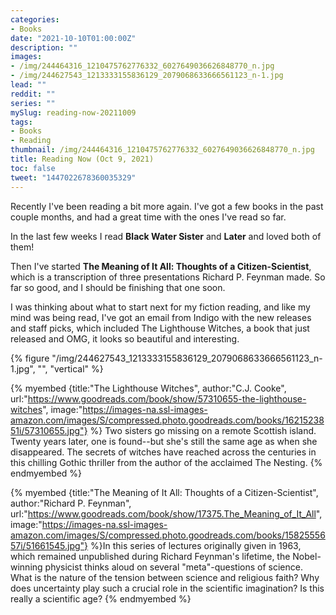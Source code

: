 ```yaml
---
categories:
- Books
date: "2021-10-10T01:00:00Z"
description: ""
images:
- /img/244464316_1210475762776332_6027649036626848770_n.jpg
- /img/244627543_1213333155836129_2079068633666561123_n-1.jpg
lead: ""
reddit: ""
series: ""
mySlug: reading-now-20211009
tags:
- Books
- Reading
thumbnail: /img/244464316_1210475762776332_6027649036626848770_n.jpg
title: Reading Now (Oct 9, 2021)
toc: false
tweet: "1447022678360035329"
---
```

Recently I've been reading a bit more again. I've got a few books in the past couple months, and had a great time with the ones I've read so far.

<!--more-->

In the last few weeks I read **Black Water Sister** and **Later** and loved both of them!

Then I've started **The Meaning of It All: Thoughts of a Citizen-Scientist**, which is a transcription of three presentations Richard P. Feynman made. So far so good, and I should be finishing that one soon.

I was thinking about what to start next for my fiction reading, and like my mind was being read, I've got an email from Indigo with the new releases and staff picks, which included The Lighthouse Witches, a book that just released and OMG, it looks so beautiful and interesting.

{% figure "/img/244627543_1213333155836129_2079068633666561123_n-1.jpg", "", "vertical" %}

{% myembed {title:"The Lighthouse Witches", author:"C.J.  Cooke", url:"https://www.goodreads.com/book/show/57310655-the-lighthouse-witches", image:"https://images-na.ssl-images-amazon.com/images/S/compressed.photo.goodreads.com/books/1621523851i/57310655.jpg"} %}
Two sisters go missing on a remote Scottish island. Twenty years later, one is found--but she's still the same age as when she disappeared. The secrets of witches have reached across the centuries in this chilling Gothic thriller from the author of the acclaimed The Nesting.
{% endmyembed %}

{% myembed {title:"The Meaning of It All: Thoughts of a Citizen-Scientist", author:"Richard P. Feynman", url:"https://www.goodreads.com/book/show/17375.The_Meaning_of_It_All", image:"https://images-na.ssl-images-amazon.com/images/S/compressed.photo.goodreads.com/books/1582555657i/51661545.jpg"} %}In this series of lectures originally given in 1963, which remained unpublished during Richard Feynman's lifetime, the Nobel-winning physicist thinks aloud on several "meta"-questions of science. What is the nature of the tension between science and religious faith? Why does uncertainty play such a crucial role in the scientific imagination? Is this really a scientific age?
{% endmyembed %}